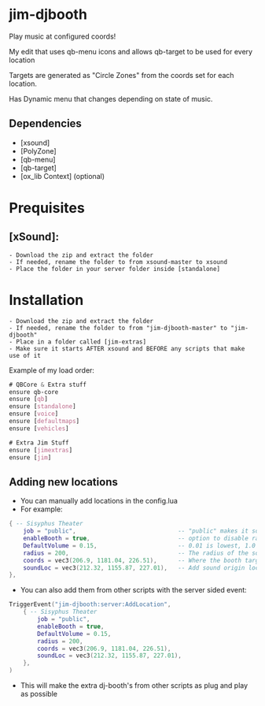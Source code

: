 # jim-djbooth
Play music at configured coords!

My edit that uses qb-menu icons and allows qb-target to be used for every location

Targets are generated as "Circle Zones" from the coords set for each location.

Has Dynamic menu that changes depending on state of music.



## Dependencies
* [xsound]
* [PolyZone]
* [qb-menu]
* [qb-target]
* [ox_lib Context] (optional)


# Prequisites
## [xSound]:
    - Download the zip and extract the folder
    - If needed, rename the folder to from xsound-master to xsound
    - Place the folder in your server folder inside [standalone]

# Installation
    - Download the zip and extract the folder
    - If needed, rename the folder to from "jim-djbooth-master" to "jim-djbooth"
    - Place in a folder called [jim-extras]
    - Make sure it starts AFTER xsound and BEFORE any scripts that make use of it

Example of my load order:
```CSS
# QBCore & Extra stuff
ensure qb-core
ensure [qb]
ensure [standalone]
ensure [voice]
ensure [defaultmaps]
ensure [vehicles]

# Extra Jim Stuff
ensure [jimextras]
ensure [jim]
```

## Adding new locations
- You can manually add locations in the config.lua
- For example:
```lua
{ -- Sisyphus Theater
    job = "public",                             -- "public" makes it so anyone can add music.
    enableBooth = true,                         -- option to disable rather than deleting code
    DefaultVolume = 0.15,                       -- 0.01 is lowest, 1.0 is max
    radius = 200,                               -- The radius of the sound from the booth
    coords = vec3(206.9, 1181.04, 226.51),      -- Where the booth target is located
    soundLoc = vec3(212.32, 1155.87, 227.01),   -- Add sound origin location (optional)
},
```
- You can also add them from other scripts with the server sided event:
```lua
TriggerEvent("jim-djbooth:server:AddLocation",
    { -- Sisyphus Theater
        job = "public",
        enableBooth = true,
        DefaultVolume = 0.15,
        radius = 200,
        coords = vec3(206.9, 1181.04, 226.51),
        soundLoc = vec3(212.32, 1155.87, 227.01),
    },
)
```
- This will make the extra dj-booth's from other scripts as plug and play as possible


